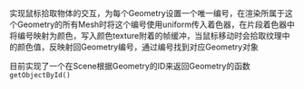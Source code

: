 实现鼠标拾取物体的交互，为每个Geometry设置一个唯一编号，在渲染所属于这个Geometry的所有Mesh时将这个编号使用uniform传入着色器，在片段着色器中将编号映射为颜色，写入颜色texture附着的帧缓冲，当鼠标移动时会拾取纹理中的颜色值，反映射回Geometry编号，通过编号找到对应Geometry对象

目前实现了一个在Scene根据Geometry的ID来返回Geometry的函数`getObjectById()`

